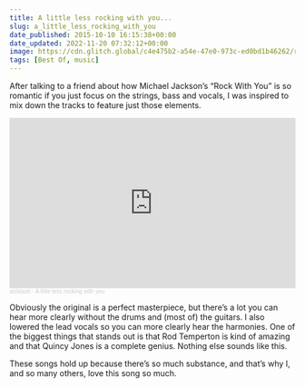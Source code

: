 ```yaml
---
title: A little less rocking with you...
slug: a_little_less_rocking_with_you
date_published: 2015-10-10 16:15:38+00:00
date_updated: 2022-11-20 07:32:12+00:00
image: https://cdn.glitch.global/c4e475b2-a54e-47e0-973c-ed0bd1b46262/rock-with-you-single.jpg?v=1669920294288
tags: [Best Of, music]
---
```

After talking to a friend about how Michael Jackson’s “Rock With You” is so romantic if you just focus on the strings, bass and vocals, I was inspired to mix down the tracks to feature just those elements.

<iframe width="100%" height="300" scrolling="no" frameborder="no" allow="autoplay" src="https://w.soundcloud.com/player/?url=https%3A//api.soundcloud.com/tracks/227838425&color=%23800080&auto_play=false&hide_related=false&show_comments=true&show_user=true&show_reposts=false&show_teaser=true&visual=true"></iframe><div style="font-size: 10px; color: #cccccc;line-break: anywhere;word-break: normal;overflow: hidden;white-space: nowrap;text-overflow: ellipsis; font-family: Interstate,Lucida Grande,Lucida Sans Unicode,Lucida Sans,Garuda,Verdana,Tahoma,sans-serif;font-weight: 100;"><a href="https://soundcloud.com/anildash" title="anildash" target="_blank" style="color: #cccccc; text-decoration: none;">anildash</a> · <a href="https://soundcloud.com/anildash/a-little-less-rocking-with-you" title="A little less rocking with you" target="_blank" style="color: #cccccc; text-decoration: none;">A little less rocking with you</a></div>
  
Obviously the original is a perfect masterpiece, but there’s a lot you can hear more clearly without the drums and (most of) the guitars. I also lowered the lead vocals so you can more clearly hear the harmonies. One of the biggest things that stands out is that Rod Temperton is kind of amazing and that Quincy Jones is a complete genius. Nothing else sounds like this.
 
These songs hold up because there’s so much substance, and that’s why I, and so many others, love this song so much.
